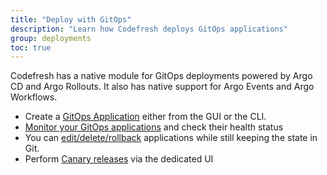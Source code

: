 ```yaml
---
title: "Deploy with GitOps"
description: "Learn how Codefresh deploys GitOps applications"
group: deployments
toc: true
---
```


Codefresh has a native module for GitOps deployments powered by Argo CD and Argo Rollouts. It also has native support for Argo Events and Argo Workflows.

* Create a [GitOps Application]({{site.baseurl}}/docs/deployments/helm/managed-helm-repository/) either from the GUI or the CLI.
* [Monitor your GitOps applications]({{site.baseurl}}/docs/deployments/helm/helm-charts-and-repositories/) and check their health status
* You can [edit/delete/rollback]({{site.baseurl}}/docs/deployments/helm/helm-releases-management/) applications while still keeping the state in Git.
* Perform [Canary releases]({{site.baseurl}}/docs/deployments/helm/helm-environment-promotion/) via the dedicated UI





